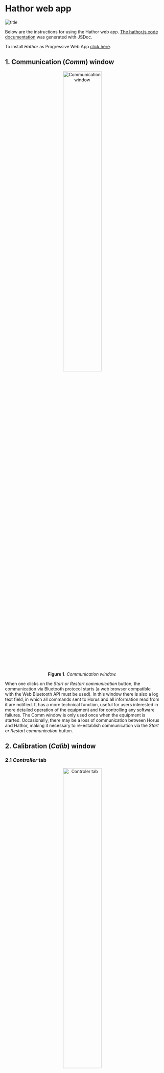 Hathor web app
==============

![title](icons/hathor_icon_96x96.png)

Below are the instructions for using the Hathor web app. [The hathor.js code documentation](https://jocoteles.github.io/Stellector/hathor/out/index.html) was generated with JSDoc.

To install *Hathor* as Progressive Web App [click here](https://jocoteles.github.io/Stellector/hathor/).

## 1. Communication (*Comm*) window

<p align="center">
  <img style="width:50%;" alt="Communication window" src="images\comm_window.png">
  <br>
  <b>Figure 1.</b> <em>Communication window.</em>
</p>

When one clicks on the *Start or Restart communication* button, the communication via Bluetooth protocol starts (a web browser compatible with the Web Bluetooth API must be used). In this window there is also a log text field, in which all commands sent to Horus and all information read from it are notified. It has a more technical function, useful for users interested in more detailed operation of the equipment and for controlling any software failures. The Comm window is only used once when the equipment is started. Occasionally, there may be a loss of communication between Horus and Hathor, making it necessary to re-establish communication via the *Start or Restart communication* button.

## 2. Calibration (*Calib*) window

### 2.1 *Controller* tab

<p align="center">
  <img style="width:50%;" alt="Controler tab" src="images\controller.png">
  <br>
  <b>Figure 2.</b> <em>Controller tab.</em>
</p>

This is the manual control for laser movement. It has 4 directional buttons: fixed motor in the right and left hand directions, and mobile motor in the up and down directions. Below the directional buttons there is a slider for the size of the angular displacement of the motor shaft at each click of the directional buttons, which can take on values of 1, 2, 4, 8, 16, 32, 64 or 128 steps. Remembering that each step of the motor is approximately 0.18º. Finally, to the right of this control there is a button for turning the laser light on or off. Due to its importance, this *Controller* tab is also available in other windows.

### 2.2 *Calibration Setup* tab

<p align="center">
  <img style="width:50%;" alt="Object Selection in Calibration Setup tab" src="images\object_calib.png">
  <br>
  <b>Figure 3.</b> <em>Object Selection in Calibration Setup tab.</em>
</p>

 The Object Selection in *Calibration Setup* tab has four fields to search for the desired calibration star: (i) *Name*, to search for the star's western proper name, (ii) *Cons*, for search for the western name of the constellation to which the star belongs, (iii) *HIP* for the Hipparchus code of the star and (iv) *HD* for the HD code of the star. In the case of selection by Solar System objects (basically the Moon and the planets), only the field *Name* provides identification of the object. When typing the first 3 characters of any of the four fields, the application filters all stars that fit these characters and displays them in the selection box identified by *Object selected*. Finally, this tab has the *ADD CALIB OBJECT* button, which must be activated when the laser is pointing at the chosen star in the *Object selected* selection box. By clicking on this button, the selected star is added to the *Calibration List* field discussed below.

 The Calibration List field contains the list of celestial objects already chosen for calibration. To the right there are buttons *remove this* for removing a particular star from the calibration list and *remove all* for removing the entire list. After the inclusion of two or more stars in this list, it is possible to calculate the calibration of the orientation of the Horus local coordinate system, which is done by clicking on *CALC* button. The result of this calibration is displayed in the *Calibration Log* tab. If the user considers that the calibration was successful, he clicks on *ACCEPT* button, making any navigation command from then on take into account the orientation obtained from this calibration.

### 2.3 *Actual Calibration Info* and *Log* tabs

 <p align="center">
  <img style="width:50%;" alt="Calibration Info and Log tabs" src="images\calib_info_log.png">
  <br>
  <b>Figure 4.</b> <em>Actual Calibration Info and Log tabs.</em>
</p>

*Actual Calibration Info tab.* It displays a text field with the information of the stars used in the current calibration obtained by pressing the *ACCEPT* button.
    
*Calibration Log tab.* It displays a text field with information on all calculated calibrations, including those that were not chosen by the *ACCEPT* button.

## 3. Navigation (*Nav*) window

### 3.1 *Sky Objects* tab

<p align="center">
  <img style="width:50%;" alt="Sky Objects tab" src="images\nav_sky_objects_tab.png">
  <br>
  <b>Figure 5.</b> <em>Sky Objects tab.</em>
</p>

Within this tab one can point to individual celestial objects. The *Object Type* options are: (i) solar system (with equatorial coordinates calculated by the orb.js library), (ii) star, (iii) deep sky and cluster, (iv) messier and (v) constellation center (with equatorial coordinates obtained from the d3-celestial javascript library). Then, the object is selected by typing the first letters in the *Object filter* field, similarly to what was explained in the calibration window. The selection box *Pointer style* allows one to choose the option *point* which corresponds to the laser to remain fixed exactly on the coordinate of the star and the option *circle* which corresponds to the laser to execute a circular movement around of the star. By pressing the *go Now* button, the laser is pointed at the currently selected star at the current moment. By pressing the *go DateTime* button, the laser is pointed at the object at the chosen *Date* and *Time*. In addition, it is possible to temporally advance and rewind the position of the object through a pre-chosen *Time step* with the *step Past* and *step Future* buttons. When taking the steps, it is possible to disregard sidereal movement by checking the *sidereal offset* option. This is an especially useful option for showing the movement of solar system objects relative to the "fixed" stars.

### 3.2 *Sky Tracks* tab

<p align="center">
  <img style="width:50%;" alt="Sky Tracks tab" src="images\nav_sky_tracks_tab.png">
  <br>
  <b>Figure 6.</b> <em>Sky Tracks tab.</em>
</p>

The purpose of this tab is to navigate and trace lines and boundaries involving the constellations, asterisms and the ecliptic. With it, it is possible to make the cyclical tracing, or one step at a time, among the stars of the chosen constellation or asterism, allowing a wide visualization of the sky region and the set of stars covered by the constellation. Tracings can be taken at the current moment or at the positions occupied by the stars in the chosen Date and Time.

### 3.3 *Coordinates* tab

<p align="center">
  <img style="width:50%;" alt="Coordinates tab" src="images\coordinates_tab.png">
  <br>
  <b>Figure 7.</b> <em>Coordinates tab.</em>
</p>

In this tab it is possible to check or access the coordinates directly, without the need for them to be associated with the position of a particular celestial object. The units of the spherical coordinates indicated for the laser can be in *steps*, which correspond to the number of steps of the fixed (Fix) and mobile (Mob) motor, or *equatorial*, which correspond to the equatorial coordinates RA (Right Ascension) and Dec (Declination). The *go Equatorial* and *go Steps* buttons guide the laser to the chosen equatorial coordinate or step motor coordinate, respectively. The *read Coords* button reads the coordinates in which the laser is positioned and the *go Zenith* button automatically takes the laser to the zenith direction using the reading of the GY-521 accelerometer fixed to the laser case.

## 4. *Find* window

This is the only window that has not yet been implemented. The purpose is to display information about the region of the sky that the laser is pointing to. In a sense, it has the opposite functionality of the Nav window.

## 5. Configuration (*Config*) window

<p align="center">
  <img style="width:50%;" alt="Pointer and Speech config tabs" src="images\pointer_speech_config.png">
  <br>
  <b>Figure 8.</b> <em>Pointer and Speech config tabs.</em>
</p>

*Pointer Config.* In this tab, one can choose the laser linear and circular tracing speed, the circular aperture angular radius, among other tracing parameters.

*Speech Config.* Here, one can choose to have the Hathor app pronounce the name and designations of celestial objects as they are traversed by the laser using the *step Back* and *step Forw* buttons on the *Sky Tracks* tab of the *Nav* window.

<p align="center">
  <img style="width:50%;" alt="Calibration and Controller config tabs" src="images\calib_control_config.png">
  <br>
  <b>Figure 9.</b> <em>Calibration and Controller config tabs.</em>
</p>

*Calibration Config.* In this tab, additional parameters to be optimized in the calibration of the Horus coordinate system are considered. The *fix* and *mob angle stretching* parameters allow one to apply a multiplicative factor to the angular size of each step of the step motors. This may be necessary due to the tension produced by the torsion springs used to avoid the step motor missteps. The *laser* and *mob axis tilt* parameters allow for a correction in the angle between the laser direction and the mobile motor axis and between the mobile motor axis and the fixed motor shaft. Ideally, both angles are 90°, but constructive failures and stresses in the supports can produce small deviations from that.

*Controller Config.* Allows one to choose the width that the step motor control occupies in the *Controller* tab.
